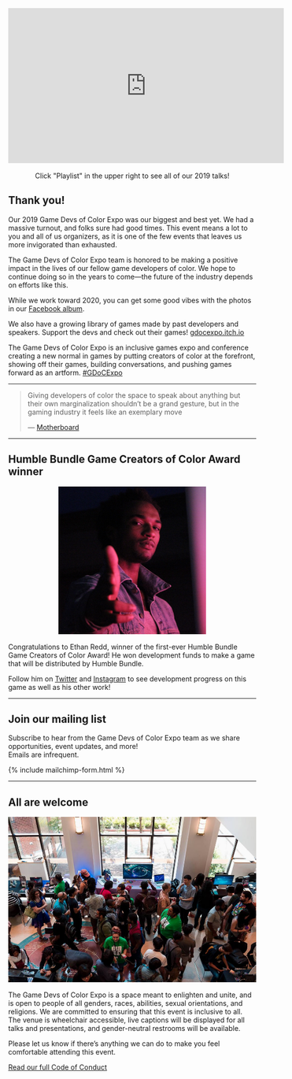<iframe width="560" height="315" src="https://www.youtube.com/embed/videoseries?list=PL0_JhDNCc9sNu9fOEs-7hJKGuv2sEhlID&listType=playlist" frameborder="0" allow="accelerometer; autoplay; encrypted-media; gyroscope; picture-in-picture" allowfullscreen></iframe>
<p align="center"> Click "Playlist" in the upper right to see all of our 2019 talks!</p>

## Thank you!

Our 2019 Game Devs of Color Expo was our biggest and best yet. We had a massive turnout, and folks sure had good times. This event means a lot to you and all of us organizers, as it is one of the few events that leaves us more invigorated than exhausted.

The Game Devs of Color Expo team is honored to be making a positive impact in the lives of our fellow game developers of color. We hope to continue doing so in the years to come—the future of the industry depends on efforts like this. 

While we work toward 2020, you can get some good vibes with the photos in our [Facebook album](https://www.facebook.com/GDoCExpo/photos/?tab=album&album_id=370727226958855).

We also have a growing library of games made by past developers and speakers. Support the devs and check out their games! [gdocexpo.itch.io](https://gdocexpo.itch.io/)

The Game Devs of Color Expo is an inclusive games expo and conference creating a new normal in games by putting creators of color at the forefront, showing off their games, building conversations, and pushing games forward as an artform. [#GDoCExpo](https://twitter.com/GDoCExpo) 


---

<blockquote class="twitter-tweet" data-lang="en"><p lang="en" dir="ltr">
Giving developers of color the space to speak about anything but their own marginalization shouldn’t be a grand gesture, but in the gaming industry it feels like an exemplary move
</p>&mdash; <a href="https://motherboard.vice.com/en_us/article/5943vb/the-game-developers-of-color-expo-was-a-respite-from-the-hostile-gaming-scene">Motherboard</a></blockquote>

----

<!--
<h1>Games</h1>

<p align="center"><img src="/assets/images/games/2019/games_header.jpg"/></p>

In the expo hall, we played <strong>20+ titles</strong> including the super stylish <strong>HyperDot</strong> which was just featured as part of the Xbox Experience at E3, <strong>Sashimi Slammers</strong>, a fish fighting game where the controller is literally a fish (can't make this stuff up,) and <strong>Can Androids Pray</strong>, a shortform narrative game about angry femme mechs at the end of the world. 

<a class="page-link" href="/games">View our full list of games</a>

----

<h1>Speakers and Panels</h1>

<p align="center"><img src="/assets/images/speakers/2019/speakers_header.jpg"/></p>

One of our marquee panels <strong>"Hip Hop and Video Games"</strong> features 3 amazing rappers - <strong>Open Mike Eagle, co-host of The New Negroes on Comedy Central</strong>, Sammus, and Mega Ran, in discussion with 2 game developers, Davionne Gooden and Shawn Alexander Allen. Together, they will explore the complicated relationship between the two art forms over their parallel growth.

<a class="page-link" href="/schedule">View our full list of talks and panels</a>

---- 
-->

## Humble Bundle Game Creators of Color Award winner

<p align="center"><img src="/assets/images/speakers/2017/ethan-redd.jpg" width="300"></p>

Congratulations to Ethan Redd, winner of the first-ever Humble Bundle Game Creators of Color Award! He won development funds to make a game that will be distributed by Humble Bundle. 

Follow him on [Twitter](https://twitter.com/ethanredd) and [Instagram](https://www.instagram.com/kiddradd/) to see development progress on this game as well as his other work!


----

## Join our mailing list

Subscribe to hear from the Game Devs of Color Expo team as we share opportunities, event updates, and more!<br/>
Emails are infrequent.

{% include mailchimp-form.html %}

----

## All are welcome

![](/assets/images/photos/2018/2018GDoCE_1.jpg)

The Game Devs of Color Expo is a space meant to enlighten and unite, and is open to people of all genders, races, abilities, sexual orientations, and religions. We are committed to ensuring that this event is inclusive to all. The venue is wheelchair accessible, live captions will be displayed for all talks and presentations, and gender-neutral restrooms will be available.

Please let us know if there’s anything we can do to make you feel comfortable attending this event.

[Read our full Code of Conduct](/codeofconduct)
